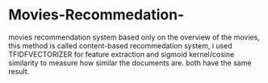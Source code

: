 # Movies-Recommedation-
movies recommendation system based only on the overview of the movies, this method is called content-based recommedation system,
i used TFIDFVECTORIZER for feature extraction and sigmoid kernel/cosine similarity to measure how similar the documents are. both have the same result.
